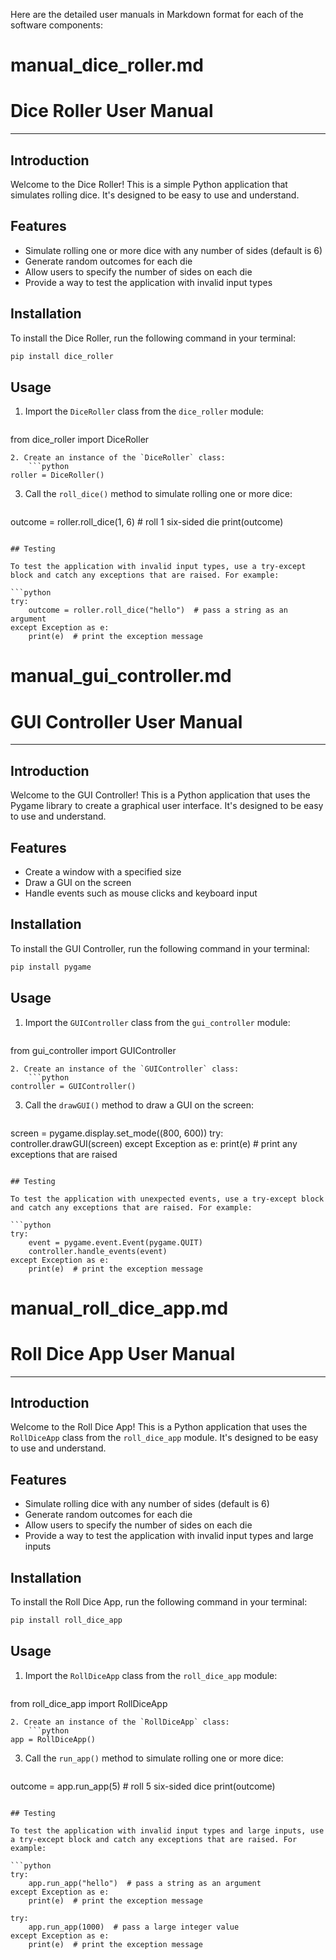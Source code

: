 Here are the detailed user manuals in Markdown format for each of the software components:

**manual_dice_roller.md**
==========================

# Dice Roller User Manual
------------------------

## Introduction

Welcome to the Dice Roller! This is a simple Python application that simulates rolling dice. It's designed to be easy to use and understand.

## Features

* Simulate rolling one or more dice with any number of sides (default is 6)
* Generate random outcomes for each die
* Allow users to specify the number of sides on each die
* Provide a way to test the application with invalid input types

## Installation

To install the Dice Roller, run the following command in your terminal:

```bash
pip install dice_roller
```

## Usage

1. Import the `DiceRoller` class from the `dice_roller` module:
    ```python
from dice_roller import DiceRoller
```
2. Create an instance of the `DiceRoller` class:
    ```python
roller = DiceRoller()
```
3. Call the `roll_dice()` method to simulate rolling one or more dice:
    ```python
outcome = roller.roll_dice(1, 6)  # roll 1 six-sided die
print(outcome)
```

## Testing

To test the application with invalid input types, use a try-except block and catch any exceptions that are raised. For example:

```python
try:
    outcome = roller.roll_dice("hello")  # pass a string as an argument
except Exception as e:
    print(e)  # print the exception message
```

**manual_gui_controller.md**
==========================

# GUI Controller User Manual
---------------------------

## Introduction

Welcome to the GUI Controller! This is a Python application that uses the Pygame library to create a graphical user interface. It's designed to be easy to use and understand.

## Features

* Create a window with a specified size
* Draw a GUI on the screen
* Handle events such as mouse clicks and keyboard input

## Installation

To install the GUI Controller, run the following command in your terminal:

```bash
pip install pygame
```

## Usage

1. Import the `GUIController` class from the `gui_controller` module:
    ```python
from gui_controller import GUIController
```
2. Create an instance of the `GUIController` class:
    ```python
controller = GUIController()
```
3. Call the `drawGUI()` method to draw a GUI on the screen:
    ```python
screen = pygame.display.set_mode((800, 600))
try:
    controller.drawGUI(screen)
except Exception as e:
    print(e)  # print any exceptions that are raised
```

## Testing

To test the application with unexpected events, use a try-except block and catch any exceptions that are raised. For example:

```python
try:
    event = pygame.event.Event(pygame.QUIT)
    controller.handle_events(event)
except Exception as e:
    print(e)  # print the exception message
```

**manual_roll_dice_app.md**
==========================

# Roll Dice App User Manual
---------------------------

## Introduction

Welcome to the Roll Dice App! This is a Python application that uses the `RollDiceApp` class from the `roll_dice_app` module. It's designed to be easy to use and understand.

## Features

* Simulate rolling dice with any number of sides (default is 6)
* Generate random outcomes for each die
* Allow users to specify the number of sides on each die
* Provide a way to test the application with invalid input types and large inputs

## Installation

To install the Roll Dice App, run the following command in your terminal:

```bash
pip install roll_dice_app
```

## Usage

1. Import the `RollDiceApp` class from the `roll_dice_app` module:
    ```python
from roll_dice_app import RollDiceApp
```
2. Create an instance of the `RollDiceApp` class:
    ```python
app = RollDiceApp()
```
3. Call the `run_app()` method to simulate rolling one or more dice:
    ```python
outcome = app.run_app(5)  # roll 5 six-sided dice
print(outcome)
```

## Testing

To test the application with invalid input types and large inputs, use a try-except block and catch any exceptions that are raised. For example:

```python
try:
    app.run_app("hello")  # pass a string as an argument
except Exception as e:
    print(e)  # print the exception message

try:
    app.run_app(1000)  # pass a large integer value
except Exception as e:
    print(e)  # print the exception message
```